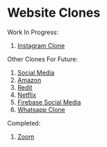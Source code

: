 # Website Clones

Work In Progress:

1. [Instagram Clone](https://www.youtube.com/watch?v=8BqA5DQp0j4&list=PLB97yPrFwo5g0FQr4rqImKa55F_aPiQWk)

Other Clones For Future: 

1. [Social Media](https://www.youtube.com/watch?v=n1mdAPFq2Os)
2. [Amazon](https://www.youtube.com/watch?v=RDV3Z1KCBvo&t=17s)
3. [Redit](https://www.youtube.com/watch?v=DKlTBBuc32c&t=152s)
4. [Netflix](https://www.youtube.com/watch?v=x_EEwGe-a9o&t=1s)
5. [Firebase Social Media](https://www.youtube.com/watch?v=m_u6P5k0vP0)
6. [Whatsapp Clone](https://www.youtube.com/watch?v=pUxrDcITyjg&t=5s)

Completed:

1. [Zoom](https://www.youtube.com/watch?v=DvlyzDZDEq4&t=67s)